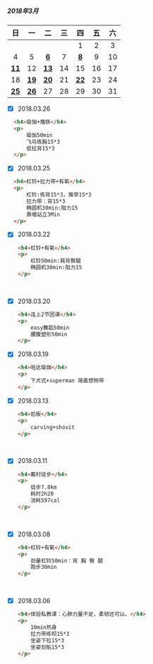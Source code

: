 ##### 2018年3月

|      日       |      一       |      二       |  三  |      四       |  五  |  六  |
| :-----------: | :-----------: | :-----------: | :--: | :-----------: | :--: | :--: |
|               |               |               |      |       1       |  2   |  3   |
|       4       |       5       | <u>**6**</u>  |  7   | <u>**8**</u>  |  9   |  10  |
| <u>**11**</u> |      12       | **<u>13</u>** |  14  |      15       |  16  |  17  |
|      18       | <u>**19**</u> | **<u>20</u>** |  21  | **<u>22</u>** |  23  |  24  |
| **<u>25</u>** | <u>**26**</u> |      27       |  28  |      29       |  30  |  31  |

- [x] 2018.03.26

```html
  <h4>瑜伽+撸铁</h4>
  <p>
      瑜伽50min
      飞鸟练胸15*3
      低拉背15*3
  </p>
```



- [x] 2018.03.25

```html
  <h4>杠铃+拉力带+有氧</h4>
  <p>
      杠铃:练背15*3，推举15*3
      拉力带：背15*3
      椭圆机30min:阻力15
      靠墙站立3Min
  </p>
```



- [x] 2018.03.22

  ```html
  <h4>杠铃+有氧</h4>
  <p>
      杠铃50min:肩背臀腿
      椭圆机30min:阻力15
  </p>
  ```

  ​

- [x] 2018.03.20

  ```html
  <h4>连上2节团课</h4>
  <p>
      easy舞蹈50min
      腰腹塑形50min
  </p>
  ```



- [x] 2018.03.19  

  ```html
  <h4>哈达瑜伽</h4>
  <p>
      下犬式+superman 简直想狗带
  </p>
  ```



- [x] 2018.03.13  

  ```html
  <h4>尬板</h4>
  <p>
      carving+shovit 
  </p>
  ```

  ​

- [x] 2018.03.11 

  ```html
  <h4>戴村徒步</h4>
  <p>
      徒步7.8km
      耗时2h20
      消耗597cal
  </p>
  ```

  ​

- [x] 2018.03.08

  ```html
  <h4>杠铃+有氧</h4>
  <p>
      劲量杠铃50min：背 胸 臀 腿
      跑步30min
  </p>
  ```

  ​

- [x] 2018.03.06  

  ```html
  <h4>体验私教课：心肺力量不足，柔韧还可以。</h4>
  <p>
      10min热身
      拉力带练呗15*3
      坐姿下拉15*3
      坐姿划船15*3
  </p>
  ```